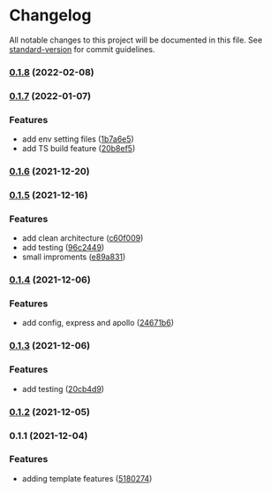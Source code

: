 # Changelog

All notable changes to this project will be documented in this file. See [standard-version](https://github.com/conventional-changelog/standard-version) for commit guidelines.

### [0.1.8](https://github.com/powerkernel/node-ts-inversify-template/compare/v0.1.7...v0.1.8) (2022-02-08)

### [0.1.7](https://github.com/powerkernel/node-ts-inversify-template/compare/v0.1.6...v0.1.7) (2022-01-07)


### Features

* add env setting files ([1b7a6e5](https://github.com/powerkernel/node-ts-inversify-template/commit/1b7a6e5aefcd69f39120e84029eb22c6c092b199))
* add TS build feature ([20b8ef5](https://github.com/powerkernel/node-ts-inversify-template/commit/20b8ef545c2d96f860700297088fa42fea189b23))

### [0.1.6](https://github.com/powerkernel/node-ts-inversify-template/compare/v0.1.5...v0.1.6) (2021-12-20)

### [0.1.5](https://github.com/powerkernel/node-ts-inversify-template/compare/v0.1.4...v0.1.5) (2021-12-16)


### Features

* add clean architecture ([c60f009](https://github.com/powerkernel/node-ts-inversify-template/commit/c60f009cf9e507126ca491a4b6d2ca7af1424128))
* add testing ([96c2449](https://github.com/powerkernel/node-ts-inversify-template/commit/96c2449bd32126c8dcbf0ae33848fe627ba73bbe))
* small improments ([e89a831](https://github.com/powerkernel/node-ts-inversify-template/commit/e89a831dd713d1fd7d71835da990bc8257c09970))

### [0.1.4](https://github.com/powerkernel/node-ts-inversify-template/compare/v0.1.3...v0.1.4) (2021-12-06)


### Features

* add config, express and apollo ([24671b6](https://github.com/powerkernel/node-ts-inversify-template/commit/24671b6d55320fdbd7f91cb15c69488d8e332282))

### [0.1.3](https://github.com/powerkernel/node-ts-inversify-template/compare/v0.1.2...v0.1.3) (2021-12-06)


### Features

* add testing ([20cb4d9](https://github.com/powerkernel/node-ts-inversify-template/commit/20cb4d908a17c5b8dba3b96e868ac83763c14847))

### [0.1.2](https://github.com/powerkernel/node-ts-inversify-template/compare/v0.1.1...v0.1.2) (2021-12-05)

### 0.1.1 (2021-12-04)


### Features

* adding template features ([5180274](https://github.com/powerkernel/node-ts-inversify-template/commit/518027497b819b62d7d6962d9eea402aa61d020e))
